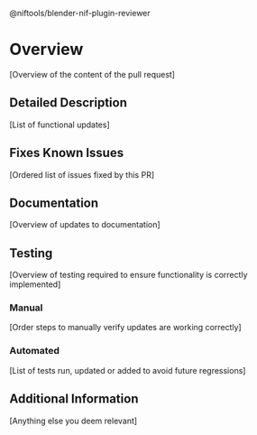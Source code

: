 @niftools/blender-nif-plugin-reviewer 

# Overview
[Overview of the content of the pull request]

##  Detailed Description
[List of functional updates]

## Fixes Known Issues
[Ordered list of issues fixed by this PR]

## Documentation
[Overview of updates to documentation]

## Testing
[Overview of testing required to ensure functionality is correctly implemented]

### Manual
[Order steps to manually verify updates are working correctly]

### Automated
[List of tests run, updated or added to avoid future regressions]

## Additional Information
[Anything else you deem relevant]

